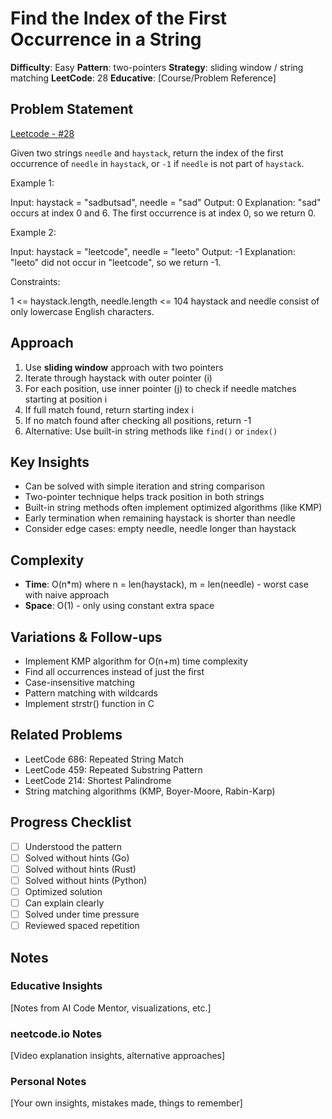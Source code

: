 # Find the Index of the First Occurrence in a String

**Difficulty**: Easy
**Pattern**: two-pointers
**Strategy**: sliding window / string matching
**LeetCode**: 28
**Educative**: [Course/Problem Reference]

## Problem Statement
[Leetcode - #28](https://leetcode.com/problems/find-the-index-of-the-first-occurrence-in-a-string)

Given two strings `needle` and `haystack`, return the index of the first occurrence of `needle` in `haystack`, or `-1` if `needle` is not part of `haystack`.

Example 1:

Input: haystack = "sadbutsad", needle = "sad"
Output: 0
Explanation: "sad" occurs at index 0 and 6.
The first occurrence is at index 0, so we return 0.

Example 2:

Input: haystack = "leetcode", needle = "leeto"
Output: -1
Explanation: "leeto" did not occur in "leetcode", so we return -1.

Constraints:

1 <= haystack.length, needle.length <= 104
haystack and needle consist of only lowercase English characters.

## Approach
1. Use **sliding window** approach with two pointers
2. Iterate through haystack with outer pointer (i)
3. For each position, use inner pointer (j) to check if needle matches starting at position i
4. If full match found, return starting index i
5. If no match found after checking all positions, return -1
6. Alternative: Use built-in string methods like `find()` or `index()`

## Key Insights
- Can be solved with simple iteration and string comparison
- Two-pointer technique helps track position in both strings
- Built-in string methods often implement optimized algorithms (like KMP)
- Early termination when remaining haystack is shorter than needle
- Consider edge cases: empty needle, needle longer than haystack

## Complexity
- **Time**: O(n*m) where n = len(haystack), m = len(needle) - worst case with naive approach
- **Space**: O(1) - only using constant extra space

## Variations & Follow-ups
- Implement KMP algorithm for O(n+m) time complexity
- Find all occurrences instead of just the first
- Case-insensitive matching
- Pattern matching with wildcards
- Implement strstr() function in C

## Related Problems
- LeetCode 686: Repeated String Match
- LeetCode 459: Repeated Substring Pattern
- LeetCode 214: Shortest Palindrome
- String matching algorithms (KMP, Boyer-Moore, Rabin-Karp)

## Progress Checklist
- [ ] Understood the pattern
- [ ] Solved without hints (Go)
- [ ] Solved without hints (Rust)
- [ ] Solved without hints (Python)
- [ ] Optimized solution
- [ ] Can explain clearly
- [ ] Solved under time pressure
- [ ] Reviewed spaced repetition

## Notes
### Educative Insights
[Notes from AI Code Mentor, visualizations, etc.]

### neetcode.io Notes
[Video explanation insights, alternative approaches]

### Personal Notes
[Your own insights, mistakes made, things to remember]
